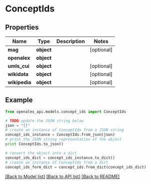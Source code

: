 # ConceptIds


## Properties

Name | Type | Description | Notes
------------ | ------------- | ------------- | -------------
**mag** | **object** |  | [optional] 
**openalex** | **object** |  | 
**umls_cui** | **object** |  | [optional] 
**wikidata** | **object** |  | [optional] 
**wikipedia** | **object** |  | [optional] 

## Example

```python
from openalex_api.models.concept_ids import ConceptIds

# TODO update the JSON string below
json = "{}"
# create an instance of ConceptIds from a JSON string
concept_ids_instance = ConceptIds.from_json(json)
# print the JSON string representation of the object
print ConceptIds.to_json()

# convert the object into a dict
concept_ids_dict = concept_ids_instance.to_dict()
# create an instance of ConceptIds from a dict
concept_ids_form_dict = concept_ids.from_dict(concept_ids_dict)
```
[[Back to Model list]](../README.md#documentation-for-models) [[Back to API list]](../README.md#documentation-for-api-endpoints) [[Back to README]](../README.md)


